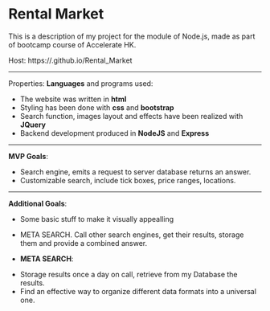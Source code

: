 # Rental Market

This is a description of my project for the module of Node.js, made as part of bootcamp course of Accelerate HK.

Host: https://.github.io/Rental_Market

-------
Properties: **Languages** and programs used:
+ The website was written in __html__ 
+ Styling has been done with __css__ and __bootstrap__
+ Search function, images layout and effects have been realized with __JQuery__
+ Backend development produced in  __NodeJS__ and __Express__


-------
 **MVP Goals**:
+ Search engine, emits a request to server database returns an answer. 
+ Customizable search, include tick boxes, price ranges, locations.

-------
**Additional Goals**:
+ Some basic stuff to make it visually appealling
+ META SEARCH. Call other search engines, get their results, storage them and provide a combined answer. 

+ **META SEARCH**:
- Storage results once a day on call, retrieve from my Database the results.
- Find an effective way to organize different data formats into a universal one.

